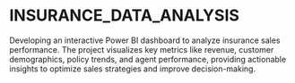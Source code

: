 # INSURANCE_DATA_ANALYSIS
Developing an interactive Power BI dashboard to analyze insurance sales performance. The project visualizes key metrics like revenue, customer demographics, policy trends, and agent performance, providing actionable insights to optimize sales strategies and improve decision-making.
